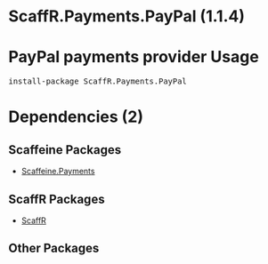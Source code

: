 ﻿ScaffR.Payments.PayPal (1.1.4)
======
PayPal payments provider
Usage
======
<pre>install-package ScaffR.Payments.PayPal</pre>
Dependencies (2)
=====

Scaffeine Packages
------
* [Scaffeine.Payments](https://github.com/wcpro/Scaffeine/tree/master/src/Scaffeine.Payments)

ScaffR Packages
------
* [ScaffR](https://github.com/wcpro/ScaffR/tree/master/src/ScaffR)

Other Packages
------
